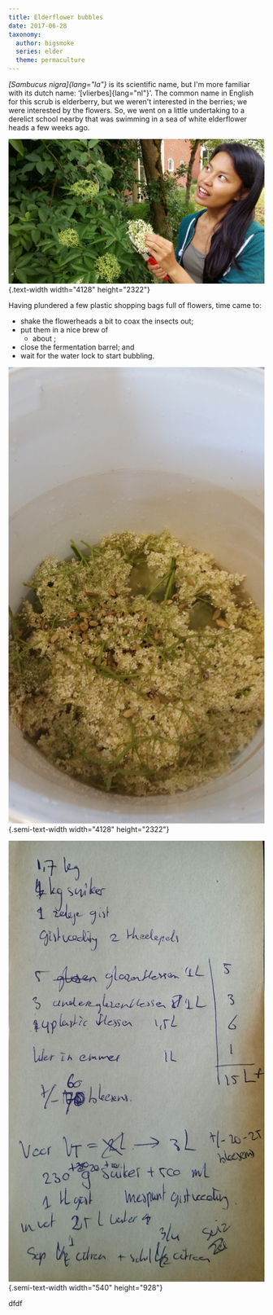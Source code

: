 ```yaml
---
title: Elderflower bubbles
date: 2017-06-28
taxonomy:
  author: bigsmoke
  series: elder
  theme: permaculture
---
```


_[Sambucus nigra]{lang="la"}_ is its scientific name, but I'm more familiar with its dutch name: ‘[vlierbes]{lang="nl"}’. The common name in English for this scrub is elderberry, but we weren't interested in the berries; we were interested by the flowers. So, we went on a little undertaking to a derelict school nearby that was swimming in a sea of white elderflower heads a few weeks ago.

![Marilisa is ogling those delicious, sweet-scented elderflowers, wondering which one to sever from its branch next.](Groningen_2017-06-04_Picking_elder_flowerheads_5.jpg){.text-width width="4128" height="2322"}

Having plundered a few plastic shopping bags full of flowers, time came to:

* shake the flowerheads a bit to coax the insects out;
* put them in a nice brew of
    * about ;
* close the fermentation barrel; and
* wait for the water lock to start bubbling.

![A look down the barrel](Groningen_2017-06-04_Elder_flower_brew_in_bucket_3.jpg){.semi-text-width width="4128" height="2322"}

![ddfdf](Groningen_2017-06-25_Post-hoc_notes_by_Marilisa.jpg){.semi-text-width width="540" height="928"}

dfdf
